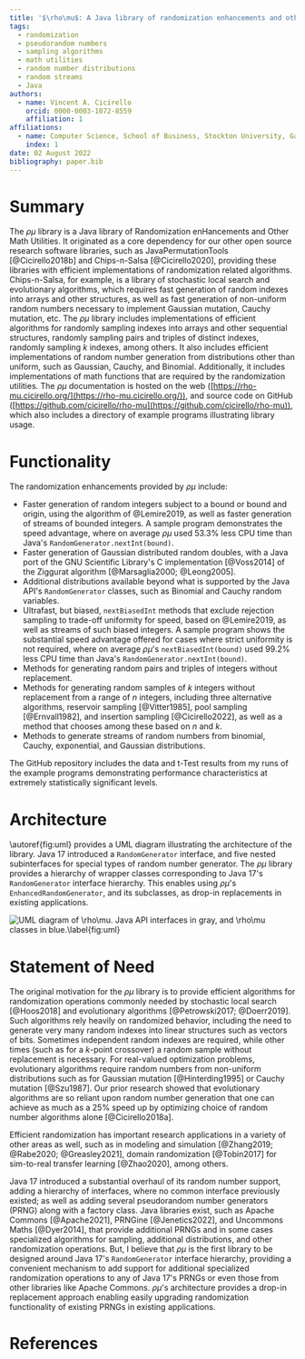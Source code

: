 ```yaml
---
title: '$\rho\mu$: A Java library of randomization enhancements and other math utilities'
tags:
  - randomization
  - pseudorandom numbers
  - sampling algorithms
  - math utilities
  - random number distributions
  - random streams
  - Java
authors:
  - name: Vincent A. Cicirello
    orcid: 0000-0003-1072-8559
    affiliation: 1
affiliations:
  - name: Computer Science, School of Business, Stockton University, Galloway, NJ 08205
    index: 1
date: 02 August 2022
bibliography: paper.bib
---
```


# Summary

The $\rho\mu$ library is a Java library of Randomization enHancements and Other Math Utilities. It originated as a core dependency for our other open source research software libraries, such as JavaPermutationTools [@Cicirello2018b] and Chips-n-Salsa [@Cicirello2020], providing these libraries with efficient implementations of randomization related algorithms. Chips-n-Salsa, for example, is a library of stochastic local search and evolutionary algorithms, which requires fast generation of random indexes into arrays and other structures, as well as fast generation of non-uniform random numbers necessary to implement Gaussian mutation, Cauchy mutation, etc. The $\rho\mu$ library includes implementations of efficient algorithms for randomly sampling indexes into arrays and other sequential structures, randomly sampling pairs and triples of distinct indexes, randomly sampling $k$ indexes, among others. It also includes efficient implementations of random number generation from distributions other than uniform, such as Gaussian, Cauchy, and Binomial. Additionally, it includes implementations of math functions that are required by the randomization utilities. The $\rho\mu$ documentation is hosted on the web ([https://rho-mu.cicirello.org/](https://rho-mu.cicirello.org/)), and source code on GitHub ([https://github.com/cicirello/rho-mu](https://github.com/cicirello/rho-mu)), which also includes a directory of example programs illustrating library usage.

# Functionality

The randomization enhancements provided by $\rho\mu$ include:

* Faster generation of random integers subject to a bound or bound and origin, using the algorithm of @Lemire2019, as well as faster generation of streams of bounded integers. A sample program demonstrates the speed advantage, where on average $\rho\mu$ used 53.3% less CPU time than Java's `RandomGenerator.nextInt(bound)`.
* Faster generation of Gaussian distributed random doubles, with a Java port of the GNU Scientific Library's C implementation [@Voss2014] of the Ziggurat algorithm [@Marsaglia2000; @Leong2005].
* Additional distributions available beyond what is supported by the Java API's `RandomGenerator` classes, such as Binomial and Cauchy random variables.
* Ultrafast, but biased, `nextBiasedInt` methods that exclude rejection sampling to trade-off uniformity for speed, based on @Lemire2019, as well as streams of such biased integers. A sample program shows the substantial speed advantage offered for cases where strict uniformity is not required, where on average $\rho\mu$'s `nextBiasedInt(bound)` used 99.2% less CPU time than Java's `RandomGenerator.nextInt(bound)`.
* Methods for generating random pairs and triples of integers without replacement.
* Methods for generating random samples of $k$ integers without replacement from a range of $n$ integers, including three alternative algorithms, reservoir sampling [@Vitter1985], pool sampling [@Ernvall1982], and insertion sampling [@Cicirello2022], as well as a method that chooses among these based on $n$ and $k$.
* Methods to generate streams of random numbers from binomial, Cauchy, exponential, and Gaussian distributions.

The GitHub repository includes the data and t-Test results from my runs of the example programs demonstrating performance characteristics at extremely statistically significant levels.

# Architecture

\autoref{fig:uml} provides a UML diagram illustrating the architecture of the library. Java 17 introduced a `RandomGenerator` interface, and five nested subinterfaces for special types of random number generator. The $\rho\mu$ library provides a hierarchy of wrapper classes corresponding to Java 17's `RandomGenerator` interface hierarchy. This enables using $\rho\mu$'s `EnhancedRandomGenerator`, and its subclasses, as drop-in replacements in existing applications.

![UML diagram of $\rho\mu$. Java API interfaces in gray, and $\rho\mu$ classes in blue.\label{fig:uml}](uml.png)

# Statement of Need

The original motivation for the $\rho\mu$ library is to provide efficient algorithms for randomization operations commonly needed by stochastic local search [@Hoos2018] and evolutionary algorithms [@Petrowski2017; @Doerr2019]. Such algorithms rely heavily on randomized behavior, including the need to generate very many random indexes into linear structures such as vectors of bits. Sometimes independent random indexes are required, while other times (such as for a $k$-point crossover) a random sample without replacement is necessary. For real-valued optimization problems, evolutionary algorithms require random numbers from non-uniform distributions such as for Gaussian mutation [@Hinterding1995] or Cauchy mutation [@Szu1987]. Our prior research showed that evolutionary algorithms are so reliant upon random number generation that one can achieve as much as a 25% speed up by optimizing choice of random number algorithms alone [@Cicirello2018a].

Efficient randomization has important research applications in a variety of other areas as well, such as in modeling and simulation [@Zhang2019; @Rabe2020; @Greasley2021], domain randomization [@Tobin2017] for sim-to-real transfer learning [@Zhao2020], among others.

Java 17 introduced a substantial overhaul of its random number support, adding a hierarchy of interfaces, where no common interface previously existed; as well as adding several pseudorandom number generators (PRNG) along with a factory class. Java libraries exist, such as Apache Commons [@Apache2021], PRNGine [@Jenetics2022], and Uncommons Maths [@Dyer2014], that provide additional PRNGs and in some cases specialized algorithms for sampling, additional distributions, and other randomization operations. But, I believe that $\rho\mu$ is the first library to be designed around Java 17's `RandomGenerator` interface hierarchy, providing a convenient mechanism to add support for additional specialized randomization operations to any of Java 17's PRNGs or even those from other libraries like Apache Commons. $\rho\mu$'s architecture provides a drop-in replacement approach enabling easily upgrading randomization functionality of existing PRNGs in existing applications. 

# References
